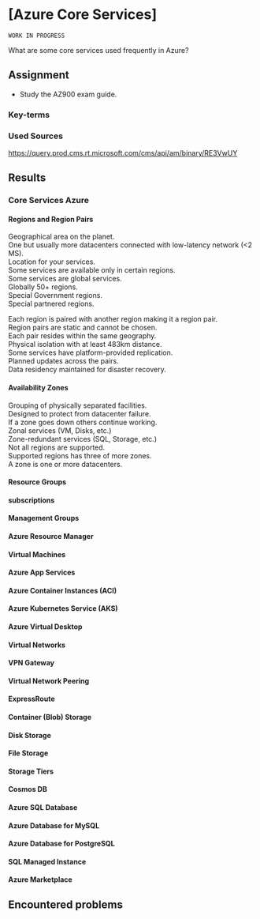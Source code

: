 # [Azure Core Services]

```text
WORK IN PROGRESS
```

What are some core services used frequently in Azure?

## Assignment

- Study the AZ900 exam guide.

### Key-terms

### Used Sources

https://query.prod.cms.rt.microsoft.com/cms/api/am/binary/RE3VwUY  

## Results

### Core Services Azure

#### Regions and Region Pairs

Geographical area on the planet.  
One but usually more datacenters connected with low-latency network (<2 MS).  
Location for your services.  
Some services are available only in certain regions.  
Some services are global services.  
Globally 50+ regions.  
Special Government regions.  
Special partnered regions.  

Each region is paired with another region making it a region pair.  
Region pairs are static and cannot be chosen.  
Each pair resides within the same geography.  
Physical isolation with at least 483km distance.  
Some services have platform-provided replication.  
Planned updates across the pairs.  
Data residency maintained for disaster recovery.

#### Availability Zones

Grouping of physically separated facilities.  
Designed to protect from datacenter failure.  
If a zone goes down others continue working.  
Zonal services (VM, Disks, etc.)  
Zone-redundant services (SQL, Storage, etc.)  
Not all regions are supported.  
Supported regions has three of more zones.  
A zone is one or more datacenters.  

#### Resource Groups

#### subscriptions

#### Management Groups

#### Azure Resource Manager

#### Virtual Machines

#### Azure App Services

#### Azure Container Instances (ACI)

#### Azure Kubernetes Service (AKS)

#### Azure Virtual Desktop

#### Virtual Networks

#### VPN Gateway

#### Virtual Network Peering

#### ExpressRoute

#### Container (Blob) Storage

#### Disk Storage

#### File Storage

#### Storage Tiers

#### Cosmos DB

#### Azure SQL Database

#### Azure Database for MySQL

#### Azure Database for PostgreSQL

#### SQL Managed Instance

#### Azure Marketplace

## Encountered problems
